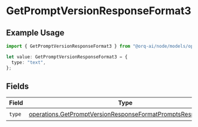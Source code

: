 # GetPromptVersionResponseFormat3

## Example Usage

```typescript
import { GetPromptVersionResponseFormat3 } from "@orq-ai/node/models/operations";

let value: GetPromptVersionResponseFormat3 = {
  type: "text",
};
```

## Fields

| Field                                                                                                                                        | Type                                                                                                                                         | Required                                                                                                                                     | Description                                                                                                                                  |
| -------------------------------------------------------------------------------------------------------------------------------------------- | -------------------------------------------------------------------------------------------------------------------------------------------- | -------------------------------------------------------------------------------------------------------------------------------------------- | -------------------------------------------------------------------------------------------------------------------------------------------- |
| `type`                                                                                                                                       | [operations.GetPromptVersionResponseFormatPromptsResponseType](../../models/operations/getpromptversionresponseformatpromptsresponsetype.md) | :heavy_check_mark:                                                                                                                           | N/A                                                                                                                                          |